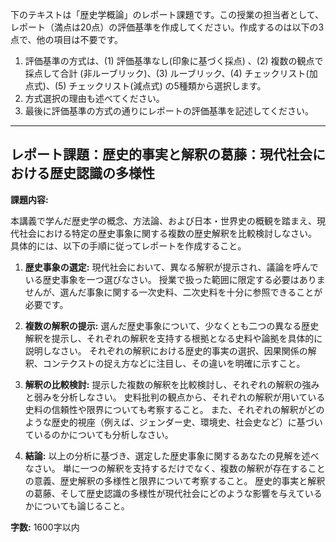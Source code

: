 下のテキストは「歴史学概論」のレポート課題です。この授業の担当者として、レポート（満点は20点）の評価基準を作成してください。作成するのは以下の3点で、他の項目は不要です。

1. 評価基準の方式は、(1) 評価基準なし(印象に基づく採点) 、(2) 複数の観点で採点して合計  (非ルーブリック)、(3) ルーブリック、(4) チェックリスト(加点式)、(5) チェックリスト(減点式) の5種類から選択します。
2. 方式選択の理由も述べてください。
3. 最後に評価基準の方式の通りにレポートの評価基準を記述してください。

---------------------------------------
## レポート課題：歴史的事実と解釈の葛藤：現代社会における歴史認識の多様性

**課題内容:**

本講義で学んだ歴史学の概念、方法論、および日本・世界史の概観を踏まえ、現代社会における特定の歴史事象に関する複数の歴史解釈を比較検討しなさい。  具体的には、以下の手順に従ってレポートを作成すること。

1. **歴史事象の選定:**  現代社会において、異なる解釈が提示され、議論を呼んでいる歴史事象を一つ選びなさい。  授業で扱った範囲に限定する必要はありませんが、選んだ事象に関する一次史料、二次史料を十分に参照できることが必要です。

2. **複数の解釈の提示:** 選んだ歴史事象について、少なくとも二つの異なる歴史解釈を提示し、それぞれの解釈を支持する根拠となる史料や論拠を具体的に説明しなさい。  それぞれの解釈における歴史的事実の選択、因果関係の解釈、コンテクストの捉え方などに注目し、その違いを明確に示すこと。

3. **解釈の比較検討:**  提示した複数の解釈を比較検討し、それぞれの解釈の強みと弱みを分析しなさい。  史料批判の観点から、それぞれの解釈が用いている史料の信頼性や限界についても考察すること。  また、それぞれの解釈がどのような歴史的視座（例えば、ジェンダー史、環境史、社会史など）に基づいているのかについても分析しなさい。

4. **結論:**  以上の分析に基づき、選定した歴史事象に関するあなたの見解を述べなさい。  単に一つの解釈を支持するだけでなく、複数の解釈が存在することの意義、歴史解釈の多様性と限界について考察すること。  歴史的事実と解釈の葛藤、そして歴史認識の多様性が現代社会にどのような影響を与えているかについても論じること。


**字数:** 1600字以内


